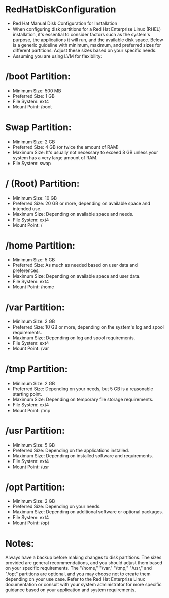 # RedHatDiskConfiguration
- Red Hat Manual Disk Configuration for Installation
- When configuring disk partitions for a Red Hat Enterprise Linux (RHEL) installation, it's essential to consider factors such as the system's purpose, the applications it will run, and the available disk space. Below is a generic guideline with minimum, maximum, and preferred sizes for different partitions. Adjust these sizes based on your specific needs.
- Assuming you are using LVM for flexibility:

# /boot Partition:
- Minimum Size: 500 MB
- Preferred Size: 1 GB
- File System: ext4
- Mount Point: /boot

# Swap Partition:
- Minimum Size: 2 GB
- Preferred Size: 4 GB (or twice the amount of RAM)
- Maximum Size: It's usually not necessary to exceed 8 GB unless your system has a very large amount of RAM.
- File System: swap

# / (Root) Partition:
- Minimum Size: 10 GB
- Preferred Size: 20 GB or more, depending on available space and intended use.
- Maximum Size: Depending on available space and needs.
- File System: ext4
- Mount Point: /

# /home Partition:
- Minimum Size: 5 GB
- Preferred Size: As much as needed based on user data and preferences.
- Maximum Size: Depending on available space and user data.
- File System: ext4
- Mount Point: /home

# /var Partition:
- Minimum Size: 2 GB
- Preferred Size: 10 GB or more, depending on the system's log and spool requirements.
- Maximum Size: Depending on log and spool requirements.
- File System: ext4
- Mount Point: /var

# /tmp Partition:
- Minimum Size: 2 GB
- Preferred Size: Depending on your needs, but 5 GB is a reasonable starting point.
- Maximum Size: Depending on temporary file storage requirements.
- File System: ext4
- Mount Point: /tmp

# /usr Partition:
- Minimum Size: 5 GB
- Preferred Size: Depending on the applications installed.
- Maximum Size: Depending on installed software and requirements.
- File System: ext4
- Mount Point: /usr

# /opt Partition:
- Minimum Size: 2 GB
- Preferred Size: Depending on your needs.
- Maximum Size: Depending on additional software or optional packages.
- File System: ext4
- Mount Point: /opt

# Notes:
Always have a backup before making changes to disk partitions.
The sizes provided are general recommendations, and you should adjust them based on your specific requirements.
The "/home," "/var," "/tmp," "/usr," and "/opt" partitions are optional, and you may choose not to create them depending on your use case.
Refer to the Red Hat Enterprise Linux documentation or consult with your system administrator for more specific guidance based on your application and system requirements.
